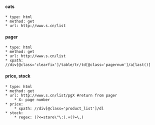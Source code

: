 #### cats
    * type: html
    * method: get
    * url: http://www.s.cn/list

#### pager
    * type: html
    * method: get
    * url: http://www.s.cn/list
    * xpath: //div[@class='clearfix']/table/tr/td[@class='pagernum']/a[last()]

#### price, stock
    * type: html
    * method: get
    * url: http://www.s.cn/list/pgX #return from pager
        * X: page number
    * price:
        * xpath: //div[@class='product_list']/dl
    * stock:
        * regex: (?<=store\"\:).+(?=\,)
